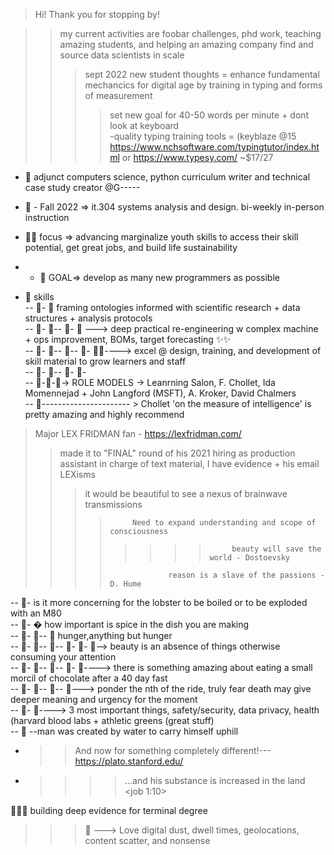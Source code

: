 
> Hi! Thank you for stopping by!  

>> my current activities are foobar challenges, phd work, teaching amazing students, and helping an amazing company find and source data scientists in scale  
>>>  sept 2022 new student thoughts = enhance fundamental mechancics for digital age by training in typing and forms of measurement  
>>>> set new goal for 40-50 words per minute + dont look at keyboard  
-quality typing training tools = (keyblaze @15 https://www.nchsoftware.com/typingtutor/index.html or  https://www.typesy.com/ ~$17/27  

- 👋 adjunct computers science, python curriculum writer and technical case study creator @G-----
- 👋 - Fall 2022 => it.304 systems analysis and design. bi-weekly in-person instruction
- 👋👋 focus => advancing marginalize youth skills to access their skill potential, get great jobs, and build life sustainability
- - 👋  GOAL=> develop as many new programmers as possible  

- 👋 skills  
-- 👀- 👀  framing ontologies informed with scientific research + data structures + analysis protocols  
-- 👀- 👀-- 👀- 👀 ---> deep practical re-engineering w complex machine + ops improvement, BOMs, target forecasting ✨✨  
-- 👀- 👀-- 👀-- 👀- 👀✨----> excel @ design, training, and development of skill material to grow learners and staff  
-- 👀- 👀-- 👀- 👀-  
-- 👀-👀-👀-> ROLE MODELS -> Leanrning Salon, F. Chollet, Ida Momennejad + John Langford (MSFT), A. Kroker, David Chalmers  
-- 👀---------------------- > Chollet 'on the measure of intelligence' is pretty amazing and highly recommend

> Major LEX FRIDMAN fan - https://lexfridman.com/  
>> made it to "FINAL" round of his 2021 hiring as production assistant in charge of text material, I have evidence + his email  
>>LEXisms  
>>>it would be beautiful to see a nexus of brainwave transmissions  
>>>>          Need to expand understanding and scope of consciousness   
>>>> >>>>          beauty will save the world - Dostoevsky   
>>>>                  reason is a slave of the passions - D. Hume  
-- 👀-   is it more concerning for the lobster to be boiled or to be exploded with an M80  
-- 👀- �  how important is spice in the dish you are making  
-- 👀- 👀-- 👀 hunger,anything but hunger  
-- 👀- 👀-- 👀-- 👀- 👀- 👀--> beauty is an absence of things otherwise consuming your attention    
-- 👀- 👀-- 👀-- 👀- 👀----> there is something amazing about eating a small morcil of chocolate after a 40 day fast   
-- 👀- 👀-- 👀-- 👀---> ponder the nth of the ride, truly fear death may give deeper meaning and urgency for the moment  
-- 👀- 👀---->  3 most important things, safety/security, data privacy, health (harvard blood labs + athletic greens (great stuff)   
-- 👀 --man was created by water to carry himself uphill  

- >> And now for something completely different!---  https://plato.stanford.edu/  
- >>>>...and his substance is increased in the land <job 1:10>  

👋👋👋    building deep evidence for terminal degree  
>>> 👀 ---> Love digital dust, dwell times, geolocations, content scatter, and nonsense   
